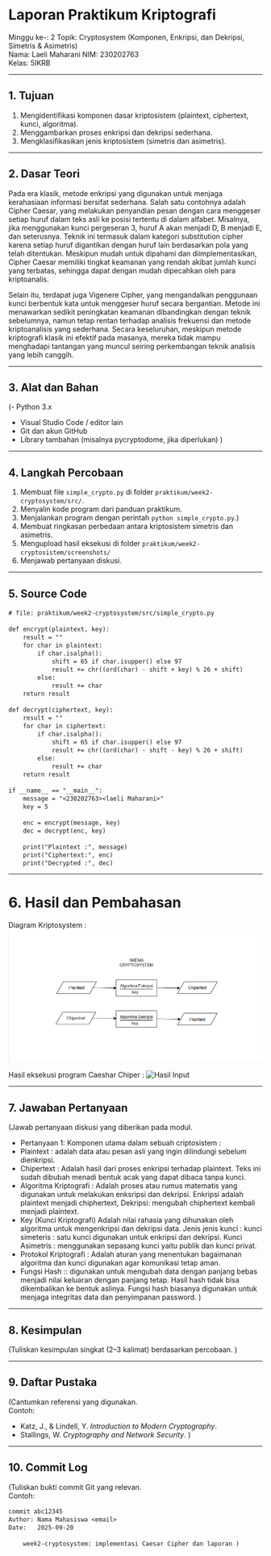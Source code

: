 # Laporan Praktikum Kriptografi
Minggu ke-: 2 
Topik: Cryptosystem (Komponen, Enkripsi, dan Dekripsi, Simetris & Asimetris)  
Nama: Laeli Maharani
NIM: 230202763  
Kelas: 5IKRB 

---

## 1. Tujuan
1. Mengidentifikasi komponen dasar kriptosistem (plaintext, ciphertext, kunci, algoritma).
2. Menggambarkan proses enkripsi dan dekripsi sederhana.
3. Mengklasifikasikan jenis kriptosistem (simetris dan asimetris).

---

## 2. Dasar Teori
Pada era klasik, metode enkripsi yang digunakan untuk menjaga kerahasiaan informasi bersifat sederhana. Salah satu contohnya adalah Cipher Caesar, yang melakukan penyandian pesan dengan cara menggeser setiap huruf dalam teks asli ke posisi tertentu di dalam alfabet. Misalnya, jika menggunakan kunci pergeseran 3, huruf A akan menjadi D, B menjadi E, dan seterusnya. Teknik ini termasuk dalam kategori substitution cipher karena setiap huruf digantikan dengan huruf lain berdasarkan pola yang telah ditentukan. Meskipun mudah untuk dipahami dan diimplementasikan, Cipher Caesar memiliki tingkat keamanan yang rendah akibat jumlah kunci yang terbatas, sehingga dapat dengan mudah dipecahkan oleh para kriptoanalis.

Selain itu, terdapat juga Vigenere Cipher, yang mengandalkan penggunaan kunci berbentuk kata untuk menggeser huruf secara bergantian. Metode ini menawarkan sedikit peningkatan keamanan dibandingkan dengan teknik sebelumnya, namun tetap rentan terhadap analisis frekuensi dan metode kriptoanalisis yang sederhana. Secara keseluruhan, meskipun metode kriptografi klasik ini efektif pada masanya, mereka tidak mampu menghadapi tantangan yang muncul seiring perkembangan teknik analisis yang lebih canggih.

---

## 3. Alat dan Bahan
(- Python 3.x  
- Visual Studio Code / editor lain  
- Git dan akun GitHub  
- Library tambahan (misalnya pycryptodome, jika diperlukan)  )

---

## 4. Langkah Percobaan
1. Membuat file `simple_crypto.py` di folder `praktikum/week2-cryptosystem/src/`.
2. Menyalin kode program dari panduan praktikum.
3. Menjalankan program dengan perintah `python simple_crypto.py`.)
4. Membuat ringkasan perbedaan antara kriptosistem simetris dan asimetris.
5. Mengupload hasil eksekusi di folder `praktikum/week2-cryptosistem/screenshots/`
6. Menjawab pertanyaan diskusi.

---

## 5. Source Code
```
# file: praktikum/week2-cryptosystem/src/simple_crypto.py

def encrypt(plaintext, key):
    result = ""
    for char in plaintext:
        if char.isalpha():
            shift = 65 if char.isupper() else 97
            result += chr((ord(char) - shift + key) % 26 + shift)
        else:
            result += char
    return result

def decrypt(ciphertext, key):
    result = ""
    for char in ciphertext:
        if char.isalpha():
            shift = 65 if char.isupper() else 97
            result += chr((ord(char) - shift - key) % 26 + shift)
        else:
            result += char
    return result

if __name__ == "__main__":
    message = "<230202763><laeli Maharani>"
    key = 5

    enc = encrypt(message, key)
    dec = decrypt(enc, key)

    print("Plaintext :", message)
    print("Ciphertext:", enc)
    print("Decrypted :", dec)
```
---

# 6. Hasil dan Pembahasan
Diagram Kriptosystem :
![Hasil Eksekusi](screenshots/skema_kriptosistem.png)

Hasil eksekusi program Caeshar Chiper :
![Hasil Input](screenshots/hasil_eksekusi.png)

---

## 7. Jawaban Pertanyaan
(Jawab pertanyaan diskusi yang diberikan pada modul.  
- Pertanyaan 1: Komponen utama dalam sebuah criptosistem :
- Plaintext : adalah data atau pesan asli yang ingin dilindungi sebelum dienkripsi.
- Chipertext : Adalah hasil dari proses enkripsi terhadap plaintext. Teks ini sudah dibubah menadi bentuk acak yang dapat dibaca tanpa kunci.
- Algoritma Kriptografi : Adalah proses atau rumus matematis yang digunakan untuk melakukan enksripsi dan dekripsi. Enkripsi adalah plaintext menjadi chiphertext, Dekripsi: mengubah chiphertext kembali menjadi plaintext.
- Key (Kunci Kriptografi) Adalah nilai rahasia yang dihunakan oleh algoritma untuk mengenkripsi dan dekripsi data. Jenis jenis kunci : kunci simeteris : satu kunci digunakan untuk enkripsi dan dekripsi. Kunci Asimetris : menggunakan sepasang kunci yaitu publik dan kunci privat.
- Protokol Kriptografi : Adalah aturan yang menentukan bagaimanan algoritma dan kunci digunakan agar komunikasi tetap aman.
- Fungsi Hash :: digunakan untuk mengubah data dengan panjang bebas menjadi nilai keluaran dengan panjang tetap. Hasil hash tidak bisa dikembalikan ke bentuk aslinya. Fungsi hash biasanya digunakan untuk menjaga integritas data dan penyimpanan password.
)
---

## 8. Kesimpulan
(Tuliskan kesimpulan singkat (2–3 kalimat) berdasarkan percobaan.  )

---

## 9. Daftar Pustaka
(Cantumkan referensi yang digunakan.  
Contoh:  
- Katz, J., & Lindell, Y. *Introduction to Modern Cryptography*.  
- Stallings, W. *Cryptography and Network Security*.  )

---

## 10. Commit Log
(Tuliskan bukti commit Git yang relevan.  
Contoh:
```
commit abc12345
Author: Nama Mahasiswa <email>
Date:   2025-09-20

    week2-cryptosystem: implementasi Caesar Cipher dan laporan )
```
